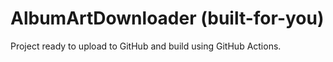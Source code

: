 # AlbumArtDownloader (built-for-you)

Project ready to upload to GitHub and build using GitHub Actions.